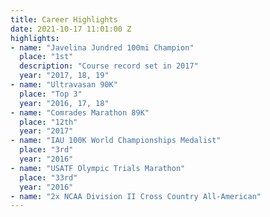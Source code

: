 ```yaml
---
title: Career Highlights
date: 2021-10-17 11:01:00 Z
highlights:
- name: "Javelina Jundred 100mi Champion"
  place: "1st"
  description: "Course record set in 2017"
  year: "2017, 18, 19"
- name: "Ultravasan 90K"
  place: "Top 3"
  year: "2016, 17, 18"
- name: "Comrades Marathon 89K"
  place: "12th"
  year: "2017"
- name: "IAU 100K World Championships Medalist"
  place: "3rd"
  year: "2016"
- name: "USATF Olympic Trials Marathon"
  place: "33rd"
  year: "2016"
- name: "2x NCAA Division II Cross Country All-American"
---
```

